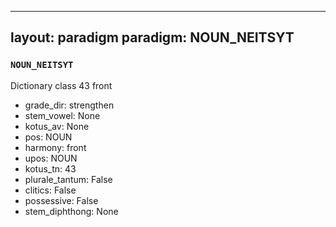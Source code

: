 
---
layout: paradigm
paradigm: NOUN_NEITSYT
---
### ` NOUN_NEITSYT `

Dictionary class 43 front
* grade_dir: strengthen
* stem_vowel: None
* kotus_av: None
* pos: NOUN
* harmony: front
* upos: NOUN
* kotus_tn: 43
* plurale_tantum: False
* clitics: False
* possessive: False
* stem_diphthong: None
